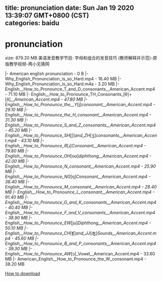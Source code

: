 
title: pronunciation
date: Sun Jan 19 2020 13:39:07 GMT+0800 (CST)    
categories: baidu
---

# pronunciation
size: 879.20 MB
 美语发音教学节目: 字母和组合的发音技巧 (教师解释并示范)-原版教学视频-两小无猜网
 
|- American english pronunciation - 0 B
|- Why_English_Pronunciation_is_so_Hard.mp4 - 16.40 MB
|- Why_English_Pronunciation_is_so_Hard.m4a - 3.20 MB
|- English__How_to_Pronounce_T_and_D_consonants__American_Accent.mp4 - 71.10 MB
|- English__How_to_Pronounce_TH_Consonants_[θ]_+_[ð]___Ameircan_Accent.mp4 - 47.80 MB
|- English__How_to_Pronounce_the__Y_[j]_consonant__American_Accent.mp4 - 29.10 MB
|- English__How_to_Pronounce_the_H_consonant__American_Accent.mp4 - 31.30 MB
|- English__How_to_Pronounce_S_and_Z_consonants__American_Accent.mp4 - 45.20 MB
|- English__How_to_Pronounce_SH_[ʃ]_and_ZH_[ʒ]_consonants__American_Accent.mp4 - 43.10 MB
|- English__How_to_Pronounce_R_[ɹ]_Consonant__American_Accent.mp4 - 79.80 MB
|- English__How_to_Pronounce_OH_[oʊ]_diphthong__American_Accent.mp4 - 42.00 MB
|- English__How_to_Pronounce_N_consonant__American_Accent.mp4 - 25.90 MB
|- English__How_to_Pronounce_NG_[ŋ]_Consonant__American_Accent.mp4 - 38.40 MB
|- English__How_to_Pronounce_M_consonant__American_Accent.mp4 - 28.40 MB
|- English__How_to_Pronounce_L_consonant__American_Accent.mp4 - 91.40 MB
|- English__How_to_Pronounce_G_and_K_consonants__American_Accent.mp4 - 40.40 MB
|- English__How_to_Pronounce_F_and_V_consonants__American_Accent.mp4 - 38.90 MB
|- English__How_to_Pronounce_EW_[ju]_Diphthong__American_Accent.mp4 - 50.10 MB
|- English__How_to_Pronounce_CH_[ʧ]_and_JJ_[ʤ]_Sounds__American_Accent.mp4 - 45.60 MB
|- English__How_to_Pronounce_B_and_P_consonants__American_Accent.mp4 - 39.30 MB
|- English__How_to_Pronounce_AW_[ɔ]_Vowel__American_Accent.mp4 - 33.60 MB
|- American_English__How_to_Pronounce_the_W_consonant.mp4 - 38.20 MB

[How to download](https://bpcam.bemobtrk.com/go/2ceec3aa-1ca2-46d6-b9ff-aaa5c184517c?jno=2144)